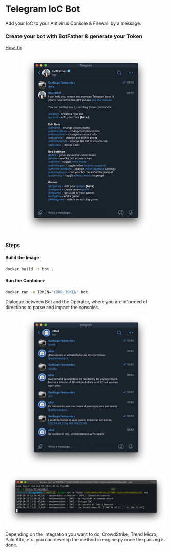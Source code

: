 # Telegram IoC Bot

Add your IoC to your Antivirus Console & Firewall by a message.

### Create your bot with BotFather & generate your Token

[How To](https://core.telegram.org/bots)
<p align="center">
<img src="screenshots/BotTelegram.png" width="400" >
</p>

### Steps

#### Build the Image

```bash
docker build -t bot .
```

#### Run the Container

```bash
docker run -e TOKEN="YOUR_TOKEN" bot  
```

Dialogue between Bot and the Operator, where you are informed of directions to parse and impact the consoles.
<p align="center">
<img src="screenshots/TelegramDialogo.png" width="400" >
</p>
<p align="center">
<img src="screenshots/Log.png" width="800" >
</p>

Depending on the integration you want to do, CrowdStrike, Trend Micro, Palo Alto, etc. you can develop the method in engine.py once the parsing is done.
